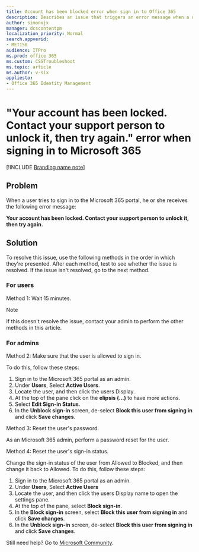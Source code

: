 ```yaml
---
title: Account has been blocked error when sign in to Office 365
description: Describes an issue that triggers an error message when a user tries to sign in to the Microsoft 365 portal. Provides a resolution.
author: simonxjx
manager: dcscontentpm
localization_priority: Normal
search.appverid: 
- MET150
audience: ITPro
ms.prod: office 365
ms.custom: CSSTroubleshoot
ms.topic: article
ms.author: v-six
appliesto:
- Office 365 Identity Management
---
```


# "Your account has been locked. Contact your support person to unlock it, then try again." error when signing in to Microsoft 365

[!INCLUDE [Branding name note](../../../includes/branding-name-note.md)]

## Problem 

When a user tries to sign in to the Microsoft 365 portal, he or she receives the following error message:

**Your account has been locked. Contact your support person to unlock it, then try again.**

## Solution 

To resolve this issue, use the following methods in the order in which they're presented. After each method, test to see whether the issue is resolved. If the issue isn't resolved, go to the next method. 

### For users

Method 1: Wait 15 minutes.

> [!NOTE]
> If this doesn't resolve the issue, contact your admin to perform the other methods in this article.

### For admins

Method 2: Make sure that the user is allowed to sign in. 

To do this, follow these steps:

1. Sign in to the Microsoft 365 portal as an admin.  
2. Under **Users**, Select **Active Users**.
2. Locate the user, and then click the users Display. 
3. At the top of the pane click on the **elipsis (...)** to have more actions.
4. Select **Edit Sign-in Status**.
4. In the **Unblock sign-in** screen, de-select **Block this user from signing in** and click **Save changes**. 

Method 3: Reset the user's password.

As an Microsoft 365 admin, perform a password reset for the user.

Method 4: Reset the user's sign-in status.

Change the sign-in status of the user from Allowed to Blocked, and then change it back to Allowed. To do this, follow these steps:

1. Sign in to the Microsoft 365 portal as an admin.  
2. Under **Users**, Select **Active Users** 
2. Locate the user, and then click the users Display name to open the settings pane. 
3. At the top of the pane, select **Block sign-in**.
4. In the **Block sign-in** screen, select **Block this user from signing in** and click **Save changes**. 
5. In the **Unblock sign-in** screen, de-select **Block this user from signing in** and click **Save changes**. 

Still need help? Go to [Microsoft Community](https://answers.microsoft.com/).
